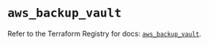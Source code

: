 # `aws_backup_vault`

Refer to the Terraform Registry for docs: [`aws_backup_vault`](https://registry.terraform.io/providers/hashicorp/aws/5.86.1/docs/resources/backup_vault).
